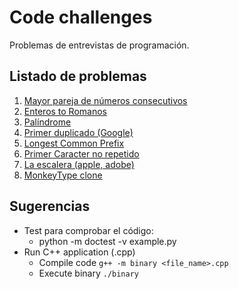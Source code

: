 # Code challenges

Problemas de entrevistas de programación.

## Listado de problemas

1. [Mayor pareja de números consecutivos](./probrem_0001/README.md)
2. [Enteros to Romanos](./problem_0002/README.md)
3. [Palíndrome](./problem_0003/README.md)
4. [Primer duplicado (Google)](./problem_0004/README.md)
5. [Longest Common Prefix](./problem_0005/README.md)
6. [Primer Caracter no repetido](./problem_0006/README.md)
7. [La escalera (apple, adobe)](./problem_0007/README.md)
8. [MonkeyType clone](./problem_0008/README.md)

## Sugerencias

- Test para comprobar el código:
   - python -m doctest -v example.py
- Run C++ application (.cpp)
  - Compile code `g++ -m binary <file_name>.cpp`
  - Execute binary `./binary`
